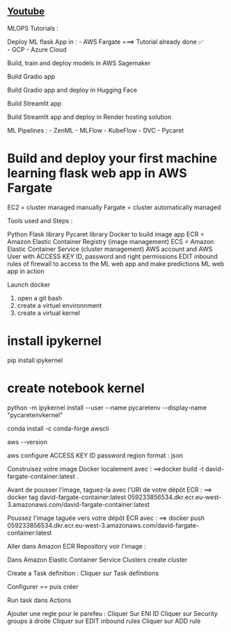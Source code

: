 ## [Youtube](https://www.youtube.com/watch?v=DQc1VzvBrM8)


MLOPS Tutorials :


Deploy ML flask App in : 
	- AWS Fargate ===> Tutorial already done ✅  
	- GCP
	- Azure Cloud

Build, train and deploy models in AWS Sagemaker

Build Gradio app 

Build Gradio app and deploy in Hugging Face

Build Streamlit app

Build Streamlit app and deploy in Render hosting solution


ML Pipelines :
	- ZenML
	- MLFlow
	- KubeFlow
	- DVC
	- Pycaret
















# Build and deploy your first machine learning flask web app in AWS Fargate

EC2 = cluster managed manually
Fargate = cluster automatically managed

Tools used and Steps : 

Python Flask library
Pycaret library
Docker to build image app
ECR = Amazon Elastic Container Registry (image management)
ECS = Amazon Elastic Container Service (cluster management)
AWS account and AWS User with ACCESS KEY ID, password and right permissions
EDIT inbound rules of firewall to access to the  ML web app and make predictions
ML web app in action


Launch docker

1) open a git bash 
2) create a virtuel environnment 
3) create a virtual kernel
# install ipykernel
pip install ipykernel

# create notebook kernel
python -m ipykernel install --user --name pycaretenv --display-name "pycaretenvkernel"



conda install -c conda-forge awscli

aws --version

aws configure
	ACCESS KEY ID
	password
	region
	format : json

Construisez votre image Docker localement avec :
==>docker build -t david-fargate-container:latest .

Avant de pousser l'image, taguez-la avec l'URI de votre dépôt ECR :
==> docker tag david-fargate-container:latest 059233856534.dkr.ecr.eu-west-3.amazonaws.com/david-fargate-container:latest

Poussez l'image taguée vers votre dépôt ECR avec :
==> docker push 059233856534.dkr.ecr.eu-west-3.amazonaws.com/david-fargate-container:latest

Aller dans Amazon ECR Repository voir l'image :


Dans Amazon Elastic Container Service 
	Clusters
	create cluster

Create a Task definition : Cliquer sur Task definitions 

Configurer == puis créer 

Run task dans Actions 

Ajouter une regle pour le parefeu : 
	Cliquer Sur ENI ID 
	Cliquer sur Security groups à droite
	Cliquer sur EDIT inbound rules
	Cliquer sur ADD rule
